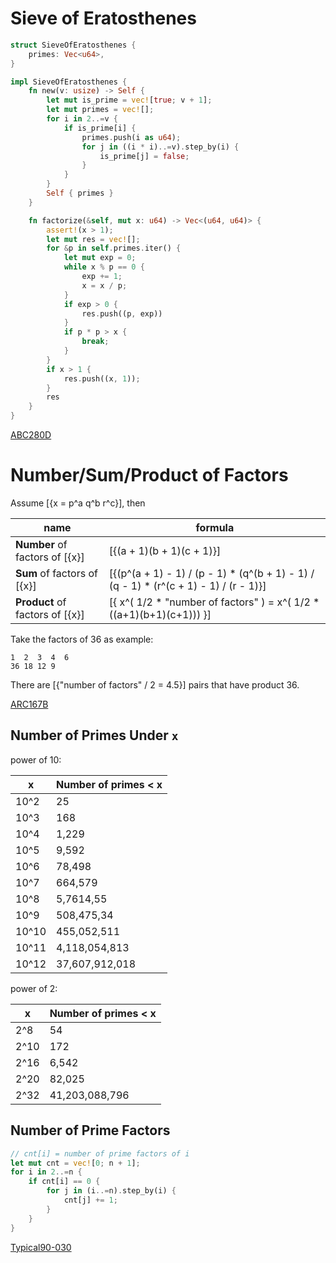 # Sieve of Eratosthenes

```rust
struct SieveOfEratosthenes {
    primes: Vec<u64>,
}

impl SieveOfEratosthenes {
    fn new(v: usize) -> Self {
        let mut is_prime = vec![true; v + 1];
        let mut primes = vec![];
        for i in 2..=v {
            if is_prime[i] {
                primes.push(i as u64);
                for j in ((i * i)..=v).step_by(i) {
                    is_prime[j] = false;
                }
            }
        }
        Self { primes }
    }

    fn factorize(&self, mut x: u64) -> Vec<(u64, u64)> {
        assert!(x > 1);
        let mut res = vec![];
        for &p in self.primes.iter() {
            let mut exp = 0;
            while x % p == 0 {
                exp += 1;
                x = x / p;
            }
            if exp > 0 {
                res.push((p, exp))
            }
            if p * p > x {
                break;
            }
        }
        if x > 1 {
            res.push((x, 1));
        }
        res
    }
}
```

[ABC280D](https://atcoder.jp/contests/abc280/submissions/54072369)


# Number/Sum/Product of Factors

Assume [{x = p^a q^b r^c}], then

| name | formula |
|-|-|
|**Number** of factors of [{x}] | [{(a + 1)(b + 1)(c + 1)}] |
|**Sum** of factors of [{x}] | [{(p^(a + 1) - 1) / (p - 1) * (q^(b + 1) - 1) / (q - 1) * (r^(c + 1) - 1) / (r - 1)}] |
|**Product** of factors of [{x}] | [{  x^( 1/2 * "number of factors" ) = x^( 1/2 * ((a+1)(b+1)(c+1))) }] |

Take the factors of 36 as example:
```
1  2  3  4  6
36 18 12 9
```
There are [{"number of factors" / 2 = 4.5}] pairs that have product 36.

[ARC167B](https://atcoder.jp/contests/arc167/submissions/46642235)


## Number of Primes Under `x`

power of 10:

| x | Number of primes < x |
|---------|---------|
| 10^2 | 25 |
| 10^3 | 168 |
| 10^4 | 1,229 |
| 10^5 | 9,592 |
| 10^6 | 78,498 |
| 10^7 | 664,579 |
| 10^8 | 5,7614,55 |
| 10^9 | 508,475,34 |
| 10^10 | 455,052,511 |
| 10^11 | 4,118,054,813 |
| 10^12 | 37,607,912,018 |

power of 2:

| x | Number of primes < x |
|---------|---------|
| 2^8 | 54 |
| 2^10 | 172 |
| 2^16 | 6,542 |
| 2^20 | 82,025 |
| 2^32 | 41,203,088,796 |


## Number of Prime Factors

```rust
// cnt[i] = number of prime factors of i
let mut cnt = vec![0; n + 1];
for i in 2..=n {
    if cnt[i] == 0 {
        for j in (i..=n).step_by(i) {
            cnt[j] += 1;
        }
    }
}
```

[Typical90-030](https://atcoder.jp/contests/typical90/submissions/54072242)